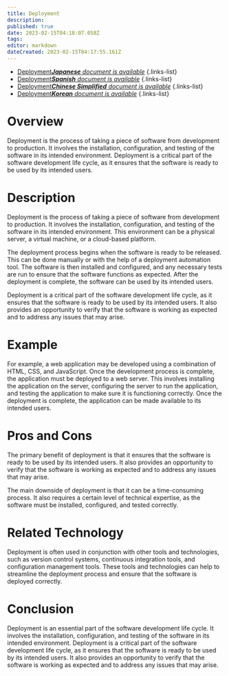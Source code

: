 ```yaml
---
title: Deployment
description: 
published: true
date: 2023-02-15T04:18:07.058Z
tags: 
editor: markdown
dateCreated: 2023-02-15T04:17:55.161Z
---
```


- [Deployment***Japanese** document is available*](/ja/Knowledge-base/Dictionary/deployment)
{.links-list}
- [Deployment***Spanish** document is available*](/es/Knowledge-base/Dictionary/deployment)
{.links-list}
- [Deployment***Chinese Simplified** document is available*](/zh/Knowledge-base/Dictionary/deployment)
{.links-list}
- [Deployment***Korean** document is available*](/ko/Knowledge-base/Dictionary/deployment)
{.links-list}


# Overview
Deployment is the process of taking a piece of software from development to production. It involves the installation, configuration, and testing of the software in its intended environment. Deployment is a critical part of the software development life cycle, as it ensures that the software is ready to be used by its intended users.

# Description
Deployment is the process of taking a piece of software from development to production. It involves the installation, configuration, and testing of the software in its intended environment. This environment can be a physical server, a virtual machine, or a cloud-based platform.

The deployment process begins when the software is ready to be released. This can be done manually or with the help of a deployment automation tool. The software is then installed and configured, and any necessary tests are run to ensure that the software functions as expected. After the deployment is complete, the software can be used by its intended users.

Deployment is a critical part of the software development life cycle, as it ensures that the software is ready to be used by its intended users. It also provides an opportunity to verify that the software is working as expected and to address any issues that may arise.

# Example
For example, a web application may be developed using a combination of HTML, CSS, and JavaScript. Once the development process is complete, the application must be deployed to a web server. This involves installing the application on the server, configuring the server to run the application, and testing the application to make sure it is functioning correctly. Once the deployment is complete, the application can be made available to its intended users.

# Pros and Cons
The primary benefit of deployment is that it ensures that the software is ready to be used by its intended users. It also provides an opportunity to verify that the software is working as expected and to address any issues that may arise.

The main downside of deployment is that it can be a time-consuming process. It also requires a certain level of technical expertise, as the software must be installed, configured, and tested correctly.

# Related Technology
Deployment is often used in conjunction with other tools and technologies, such as version control systems, continuous integration tools, and configuration management tools. These tools and technologies can help to streamline the deployment process and ensure that the software is deployed correctly.

# Conclusion
Deployment is an essential part of the software development life cycle. It involves the installation, configuration, and testing of the software in its intended environment. Deployment is a critical part of the software development life cycle, as it ensures that the software is ready to be used by its intended users. It also provides an opportunity to verify that the software is working as expected and to address any issues that may arise.